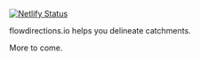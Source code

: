 [![Netlify Status](https://api.netlify.com/api/v1/badges/3904b96f-f6b2-4e10-aabd-44f74873b9a2/deploy-status)](https://app.netlify.com/sites/flowdirections/deploys)

flowdirections.io helps you delineate catchments.

More to come.